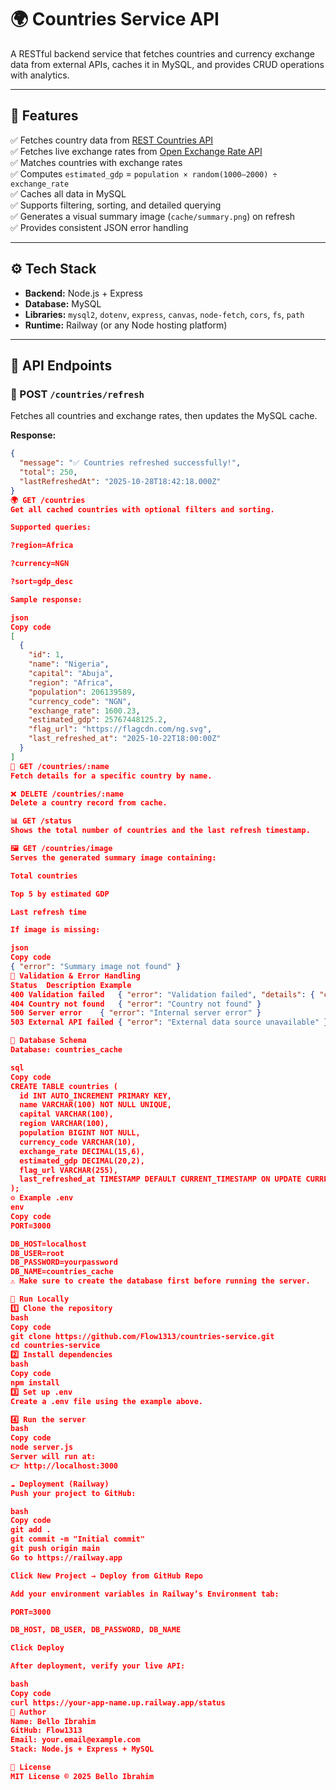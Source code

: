 # 🌍 Countries Service API

A RESTful backend service that fetches countries and currency exchange data from external APIs, caches it in MySQL, and provides CRUD operations with analytics.

---

## 🚀 Features

✅ Fetches country data from [REST Countries API](https://restcountries.com/v2/all?fields=name,capital,region,population,flag,currencies)  
✅ Fetches live exchange rates from [Open Exchange Rate API](https://open.er-api.com/v6/latest/USD)  
✅ Matches countries with exchange rates  
✅ Computes `estimated_gdp` = `population × random(1000–2000) ÷ exchange_rate`  
✅ Caches all data in MySQL  
✅ Supports filtering, sorting, and detailed querying  
✅ Generates a visual summary image (`cache/summary.png`) on refresh  
✅ Provides consistent JSON error handling  

---

## ⚙️ Tech Stack

- **Backend:** Node.js + Express  
- **Database:** MySQL  
- **Libraries:** `mysql2`, `dotenv`, `express`, `canvas`, `node-fetch`, `cors`, `fs`, `path`  
- **Runtime:** Railway (or any Node hosting platform)  

---

## 🧩 API Endpoints

### 🔁 POST `/countries/refresh`
Fetches all countries and exchange rates, then updates the MySQL cache.

**Response:**
```json
{
  "message": "✅ Countries refreshed successfully!",
  "total": 250,
  "lastRefreshedAt": "2025-10-28T18:42:18.000Z"
}
🌍 GET /countries
Get all cached countries with optional filters and sorting.

Supported queries:

?region=Africa

?currency=NGN

?sort=gdp_desc

Sample response:

json
Copy code
[
  {
    "id": 1,
    "name": "Nigeria",
    "capital": "Abuja",
    "region": "Africa",
    "population": 206139589,
    "currency_code": "NGN",
    "exchange_rate": 1600.23,
    "estimated_gdp": 25767448125.2,
    "flag_url": "https://flagcdn.com/ng.svg",
    "last_refreshed_at": "2025-10-22T18:00:00Z"
  }
]
📍 GET /countries/:name
Fetch details for a specific country by name.

❌ DELETE /countries/:name
Delete a country record from cache.

📊 GET /status
Shows the total number of countries and the last refresh timestamp.

🖼 GET /countries/image
Serves the generated summary image containing:

Total countries

Top 5 by estimated GDP

Last refresh time

If image is missing:

json
Copy code
{ "error": "Summary image not found" }
🧠 Validation & Error Handling
Status	Description	Example
400	Validation failed	{ "error": "Validation failed", "details": { "currency_code": "is required" }}
404	Country not found	{ "error": "Country not found" }
500	Server error	{ "error": "Internal server error" }
503	External API failed	{ "error": "External data source unavailable" }

💾 Database Schema
Database: countries_cache

sql
Copy code
CREATE TABLE countries (
  id INT AUTO_INCREMENT PRIMARY KEY,
  name VARCHAR(100) NOT NULL UNIQUE,
  capital VARCHAR(100),
  region VARCHAR(100),
  population BIGINT NOT NULL,
  currency_code VARCHAR(10),
  exchange_rate DECIMAL(15,6),
  estimated_gdp DECIMAL(20,2),
  flag_url VARCHAR(255),
  last_refreshed_at TIMESTAMP DEFAULT CURRENT_TIMESTAMP ON UPDATE CURRENT_TIMESTAMP
);
⚙️ Example .env
env
Copy code
PORT=3000

DB_HOST=localhost
DB_USER=root
DB_PASSWORD=yourpassword
DB_NAME=countries_cache
⚠️ Make sure to create the database first before running the server.

🧪 Run Locally
1️⃣ Clone the repository
bash
Copy code
git clone https://github.com/Flow1313/countries-service.git
cd countries-service
2️⃣ Install dependencies
bash
Copy code
npm install
3️⃣ Set up .env
Create a .env file using the example above.

4️⃣ Run the server
bash
Copy code
node server.js
Server will run at:
👉 http://localhost:3000

☁️ Deployment (Railway)
Push your project to GitHub:

bash
Copy code
git add .
git commit -m "Initial commit"
git push origin main
Go to https://railway.app

Click New Project → Deploy from GitHub Repo

Add your environment variables in Railway’s Environment tab:

PORT=3000

DB_HOST, DB_USER, DB_PASSWORD, DB_NAME

Click Deploy

After deployment, verify your live API:

bash
Copy code
curl https://your-app-name.up.railway.app/status
👤 Author
Name: Bello Ibrahim
GitHub: Flow1313
Email: your.email@example.com
Stack: Node.js + Express + MySQL

🧾 License
MIT License © 2025 Bello Ibrahim